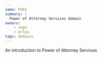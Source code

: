 ```yaml
---
name: POAS
summary: |
  Power of Attorney Services domain
owners:
    - vega
    - mrlpa
tags: domains
---
```


An introduction to Power of Attorney Services
